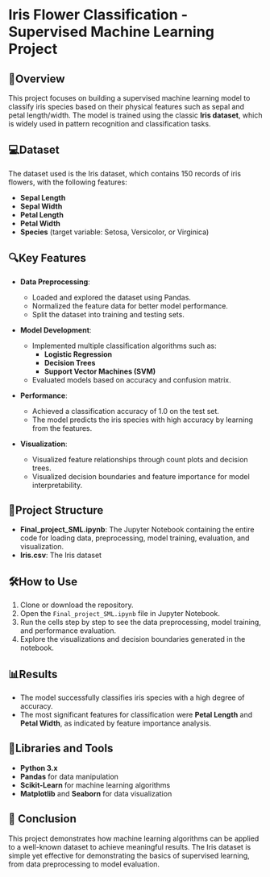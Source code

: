 # Iris Flower Classification - Supervised Machine Learning Project

## 🌟Overview
This project focuses on building a supervised machine learning model to classify iris species based on their physical features such as sepal and petal length/width. The model is trained using the classic **Iris dataset**, which is widely used in pattern recognition and classification tasks.

## 💻Dataset
The dataset used is the Iris dataset, which contains 150 records of iris flowers, with the following features:
- **Sepal Length**
- **Sepal Width**
- **Petal Length**
- **Petal Width**
- **Species** (target variable: Setosa, Versicolor, or Virginica)

## 🔍Key Features
- **Data Preprocessing**:
  - Loaded and explored the dataset using Pandas.
  - Normalized the feature data for better model performance.
  - Split the dataset into training and testing sets.
  
- **Model Development**:
  - Implemented multiple classification algorithms such as:
    - **Logistic Regression**
    - **Decision Trees**
    - **Support Vector Machines (SVM)**
  - Evaluated models based on accuracy and confusion matrix.

- **Performance**:
  - Achieved a classification accuracy of 1.0 on the test set.
  - The model predicts the iris species with high accuracy by learning from the features.

- **Visualization**:
  - Visualized feature relationships through count plots and decision trees.
  - Visualized decision boundaries and feature importance for model interpretability.

## 🎯Project Structure
- **Final_project_SML.ipynb**: The Jupyter Notebook containing the entire code for loading data, preprocessing, model training, evaluation, and visualization.
- **Iris.csv**: The Iris dataset
  
## 🛠️How to Use
1. Clone or download the repository.
2. Open the `Final_project_SML.ipynb` file in Jupyter Notebook.
3. Run the cells step by step to see the data preprocessing, model training, and performance evaluation.
4. Explore the visualizations and decision boundaries generated in the notebook.

## 📊Results
- The model successfully classifies iris species with a high degree of accuracy.
- The most significant features for classification were **Petal Length** and **Petal Width**, as indicated by feature importance analysis.

## 🔧Libraries and Tools
- **Python 3.x**
- **Pandas** for data manipulation
- **Scikit-Learn** for machine learning algorithms
- **Matplotlib** and **Seaborn** for data visualization

## 👋 Conclusion
This project demonstrates how machine learning algorithms can be applied to a well-known dataset to achieve meaningful results. The Iris dataset is simple yet effective for demonstrating the basics of supervised learning, from data preprocessing to model evaluation.
